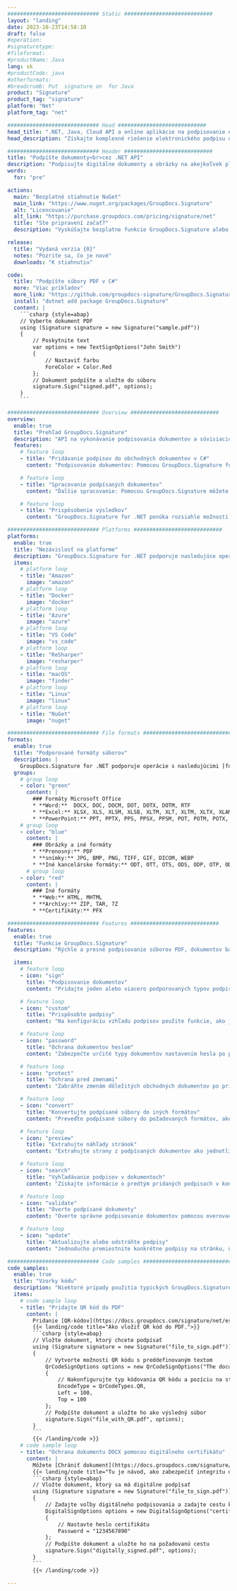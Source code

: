 ```yaml
---
############################# Static ############################
layout: "landing"
date: 2023-10-23T14:58:10
draft: false
#operation: 
#signaturetype: 
#fileformat: 
#productName: Java
lang: sk
#productCode: java
#otherformats: 
#breadcrumb: Put  signature on  for Java
product: "Signature"
product_tag: "signature"
platform: "Net"
platform_tag: "net"

############################# Head ############################
head_title: ".NET, Java, Cloud API a online aplikácie na podpisovanie dokumentov"
head_description: "Získajte komplexné riešenie elektronického podpisu dokumentov pre .NET, Java a cloudové aplikácie. Podpíšte bežné formáty dokumentov online pomocou jednoduchej funkcie drag and drop"

############################# Header ############################
title: "Podpíšte dokumenty<br>cez .NET API"
description: "Podpisujte digitálne dokumenty a obrázky na akejkoľvek platforme pomocou našich flexibilných rozhraní API a riešení založených na aplikáciách pre programátorov a koncových používateľov."
words:
  for: "pre"

actions:
  main: "Bezplatné stiahnutie NuGet"
  main_link: "https://www.nuget.org/packages/GroupDocs.Signature"
  alt: "Licencovanie"
  alt_link: "https://purchase.groupdocs.com/pricing/signature/net"
  title: "Ste pripravení začať?"
  description: "Vyskúšajte bezplatne funkcie GroupDocs.Signature alebo požiadajte o licenciu"

release:
  title: "Vydaná verzia {0}"
  notes: "Pozrite sa, čo je nové"
  downloads: "K stiahnutiu"

code:
  title: "Podpíšte súbory PDF v C#"
  more: "Viac príkladov"
  more_link: "https://github.com/groupdocs-signature/GroupDocs.Signature-for-.NET"
  install: "dotnet add package GroupDocs.Signature"
  content: |
    ```csharp {style=abap}   
    // Vyberte dokument PDF
    using (Signature signature = new Signature("sample.pdf"))
    {
        // Poskytnite text
        var options = new TextSignOptions("John Smith")
        {
            // Nastaviť farbu
            ForeColor = Color.Red
        };
        // Dokument podpíšte a uložte do súboru
        signature.Sign("signed.pdf", options);
    }
    ```

############################# Overview ############################
overview:
  enable: true
  title: "Prehľad GroupDocs.Signature"
  description: "API na vykonávanie podpisovania dokumentov a súvisiacich operácií v aplikáciách .NET"
  features:
    # feature loop
    - title: "Pridávanie podpisov do obchodných dokumentov v C#"
      content: "Podpisovanie dokumentov: Pomocou GroupDocs.Signature for .NET môžete do dokumentov PDF a balíka Office pridávať rôzne typy podpisov, ako sú text, obrázky, čiarové kódy a digitálne certifikáty. Toto rozhranie API vám umožňuje podpisovať dokumenty takmer akýmkoľvek typom údajov vrátane skrytých metadát."

    # feature loop
    - title: "Spracovanie podpísaných dokumentov"
      content: "Ďalšie spracovanie: Pomocou GroupDocs.Signature môžete vykonávať výkonné operácie s podpísanými dokumentmi. To zahŕňa vyhľadávanie existujúcich podpisov v obchodných dokumentoch a ich overovanie pomocou špecifických kritérií. Okrem toho môžete prostredníctvom tohto rozhrania .NET API získať informácie o dokumente a zobraziť náhľad stránok."

    # feature loop
    - title: "Prispôsobenie výsledkov"
      content: "GroupDocs.Signature for .NET ponúka rozsiahle možnosti prispôsobenia. Podpisy môžete presne umiestniť kdekoľvek na stránke dokumentu a upraviť ich vzhľad pomocou rôznych nastavení. Okrem toho toto API podporuje ukladanie spracovaných dokumentov v širokej škále podporovaných formátov."

############################# Platforms ############################
platforms:
  enable: true
  title: "Nezávislosť na platforme"
  description: "GroupDocs.Signature for .NET podporuje nasledujúce operačné systémy, rámce a správcov balíkov"
  items:
    # platform loop
    - title: "Amazon"
      image: "amazon"
    # platform loop
    - title: "Docker"
      image: "docker"
    # platform loop
    - title: "Azure"
      image: "azure"
    # platform loop
    - title: "VS Code"
      image: "vs_code"
    # platform loop
    - title: "ReSharper"
      image: "resharper"
    # platform loop
    - title: "macOS"
      image: "finder"
    # platform loop
    - title: "Linux"
      image: "linux"
    # platform loop
    - title: "NuGet"
      image: "nuget"

############################# File formats ############################
formats:
  enable: true
  title: "Podporované formáty súborov"
  description: |
    GroupDocs.Signature for .NET podporuje operácie s nasledujúcimi [formátmi súborov](https://docs.groupdocs.com/signature/net/supported-document-formats/).
  groups:
    # group loop
    - color: "green"
      content: |
        ### Formáty Microsoft Office
        * **Word:**  DOCX, DOC, DOCM, DOT, DOTX, DOTM, RTF
        * **Excel:** XLSX, XLS, XLSM, XLSB, XLTM, XLT, XLTM, XLTX, XLAM, SXC, SpreadsheetML
        * **PowerPoint:** PPT, PPTX, PPS, PPSX, PPSM, POT, POTM, POTX, PPTM
    # group loop
    - color: "blue"
      content: |
        ### Obrázky a iné formáty
        * **Prenosný:** PDF
        * **snímky:** JPG, BMP, PNG, TIFF, GIF, DICOM, WEBP
        * **Iné kancelárske formáty:** ODT, OTT, OTS, ODS, ODP, OTP, ODG
      # group loop
    - color: "red"
      content: |
        ### Iné formáty
        * **Web:** HTML, MHTML
        * **Archívy:** ZIP, TAR, 7Z
        * **Certifikáty:** PFX

############################# Features ############################
features:
  enable: true
  title: "Funkcie GroupDocs.Signature"
  description: "Rýchle a presné podpisovanie súborov PDF, dokumentov balíka Office a obrázkov"

  items:
    # feature loop
    - icon: "sign"
      title: "Podpisovanie dokumentov"
      content: "Pridajte jeden alebo viacero podporovaných typov podpisov presne na ľubovoľné miesto v obchodných dokumentoch."

    # feature loop
    - icon: "custom"
      title: "Prispôsobte podpisy"
      content: "Na konfiguráciu vzhľadu podpisov použite funkcie, ako je farba, písmo, orámovanie, otočenie atď."

    # feature loop
    - icon: "password"
      title: "Ochrana dokumentov heslom"
      content: "Zabezpečte určité typy dokumentov nastavením hesla po podpísaní."

    # feature loop
    - icon: "protect"
      title: "Ochrana pred zmenami"
      content: "Zabráňte zmenám dôležitých obchodných dokumentov po pripojení podpisu pomocou digitálneho certifikátu."

    # feature loop
    - icon: "convert"
      title: "Konvertujte podpísané súbory do iných formátov"
      content: "Preveďte podpísané súbory do požadovaných formátov, ako je napríklad uloženie dokumentu programu Word vo formáte PDF."

    # feature loop
    - icon: "preview"
      title: "Extrahujte náhľady stránok"
      content: "Extrahujte strany z podpísaných dokumentov ako jednotlivé obrázky pre budúce spracovanie."

    # feature loop
    - icon: "search"
      title: "Vyhľadávanie podpisov v dokumentoch"
      content: "Získajte informácie o predtým pridaných podpisoch v konkrétnych dokumentoch."

    # feature loop
    - icon: "validate"
      title: "Overte podpísané dokumenty"
      content: "Overte správne podpisovanie dokumentov pomocou overovacích funkcií."

    # feature loop
    - icon: "update"
      title: "Aktualizujte alebo odstráňte podpisy"
      content: "Jednoducho premiestnite konkrétne podpisy na stránku, upravte ich text alebo ich bez problémov odstráňte."

############################# Code samples ############################
code_samples:
  enable: true
  title: "Vzorky kódu"
  description: "Niektoré prípady použitia typických GroupDocs.Signature pre operácie .NET"
  items:
    # code sample loop
    - title: "Pridajte QR kód do PDF"
      content: |
        Pridanie [QR-kódov](https://docs.groupdocs.com/signature/net/esign-document-with-qr-code-signature/) na konkrétne stránky dokumentov PDF môže zlepšiť obchodné procesy. Nižšie je uvedený príklad, ako pridať QR kód pomocou GroupDocs.Signature.
        {{< landing/code title="Ako vložiť QR kód do PDF.">}}
        ```csharp {style=abap}
        // Vložte dokument, ktorý chcete podpísať
        using (Signature signature = new Signature("file_to_sign.pdf"))
        {
            // Vytvorte možnosti QR kódu s preddefinovaným textom
            QrCodeSignOptions options = new QrCodeSignOptions("The document is approved by John Smith")
            {
                // Nakonfigurujte typ kódovania QR kódu a pozíciu na stránke
                EncodeType = QrCodeTypes.QR,
                Left = 100,
                Top = 100
            };
            // Podpíšte dokument a uložte ho ako výsledný súbor
            signature.Sign("file_with_QR.pdf", options);
        }
        ```
        {{< /landing/code >}}
    # code sample loop
    - title: "Ochrana dokumentu DOCX pomocou digitálneho certifikátu"
      content: |
        Môžete [Chrániť dokument](https://docs.groupdocs.com/signature/net/esign-document-with-digital-signature/) pomocou osobných alebo firemných podpisov uložených ako digitálne certifikáty. Takto chránené dokumenty nie je možné upravovať bez toho, aby došlo k znehodnoteniu podpisu.
        {{< landing/code title="Tu je návod, ako zabezpečiť integritu dokumentu.">}}
        ```csharp {style=abap}   
        // Vložte dokument, ktorý sa má digitálne podpísať
        using (Signature signature = new Signature("file_to_sign.pdf"))
        {
            // Zadajte voľby digitálneho podpisovania a zadajte cestu k súboru certifikátu
            DigitalSignOptions options = new DigitalSignOptions("certificate.pfx")
            {
                // Nastavte heslo certifikátu
                Password = "1234567890"
            };
            // Podpíšte dokument a uložte ho na požadovanú cestu
            signature.Sign("digitally_signed.pdf", options);
        }
        ```
        {{< /landing/code >}}

---
```

